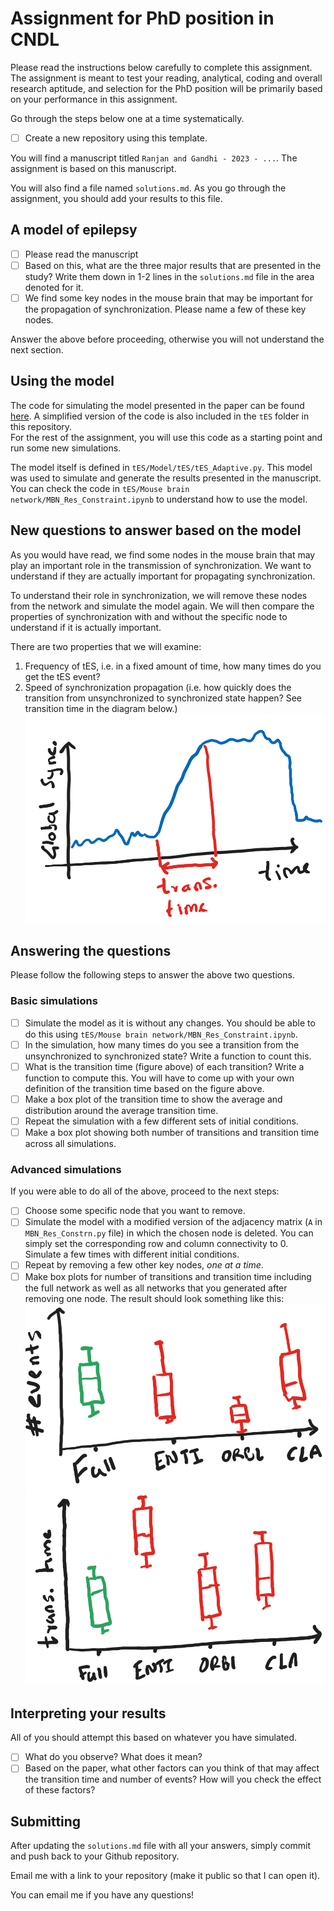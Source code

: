 # Assignment for PhD position in CNDL

Please read the instructions below carefully to complete this assignment. The assignment is meant to test your reading, analytical, coding and overall research aptitude, and selection for the PhD position will be primarily based on your performance in this assignment.

Go through the steps below one at a time systematically.

- [ ] Create a new repository using this template.

You will find a manuscript titled `Ranjan and Gandhi - 2023 - ...`. The assignment is based on this manuscript.

You will also find a file named `solutions.md`. As you go through the assignment, you should add your results to this file.

## A model of epilepsy

- [ ] Please read the manuscript
- [ ] Based on this, what are the three major results that are presented in the study? Write them down in 1-2 lines in the `solutions.md` file in the area denoted for it.
- [ ] We find some key nodes in the mouse brain that may be important for the propagation of synchronization. Please name a few of these key nodes.

Answer the above before proceeding, otherwise you will not understand the next section.

## Using the model

The code for simulating the model presented in the paper can be found [here](https://github.com/csndl-iitd/tES_mesoscale_connectivity_model/). A simplified version of the code is also included in the `tES` folder in this repository.  
For the rest of the assignment, you will use this code as a starting point and run some new simulations.

The model itself is defined in `tES/Model/tES/tES_Adaptive.py`. This model was used to simulate and generate the results presented in the manuscript. You can check the code in `tES/Mouse brain network/MBN_Res_Constraint.ipynb` to understand how to use the model.

## New questions to answer based on the model

As you would have read, we find some nodes in the mouse brain that may play an important role in the transmission of synchronization. We want to understand if they are actually important for propagating synchronization.

To understand their role in synchronization, we will remove these nodes from the network and simulate the model again. We will then compare the properties of synchronization with and without the specific node to understand if it is actually important.

There are two properties that we will examine:
1. Frequency of tES, i.e. in a fixed amount of time, how many times do you get the tES event?
2. Speed of synchronization propagation (i.e. how quickly does the transition from unsynchronized to synchronized state happen? See transition time in the diagram below.)
![alt text](transtime.png)

## Answering the questions
 Please follow the following steps to answer the above two questions.

 ### Basic simulations

 - [ ] Simulate the model as it is without any changes. You should be able to do this using `tES/Mouse brain network/MBN_Res_Constraint.ipynb`.
 - [ ] In the simulation, how many times do you see a transition from the unsynchronized to synchronized state? Write a function to count this.
 - [ ] What is the transition time (figure above) of each transition? Write a function to compute this. You will have to come up with your own definition of the transition time based on the figure above.
 - [ ] Make a box plot of the transition time to show the average and distribution around the average transition time.
 - [ ] Repeat the simulation with a few different sets of initial conditions.
 - [ ] Make a box plot showing both number of transitions and transition time across all simulations.

### Advanced simulations

If you were able to do all of the above, proceed to the next steps:
- [ ] Choose some specific node that you want to remove.
- [ ] Simulate the model with a modified version of the adjacency matrix (`A` in `MBN_Res_Constrn.py` file) in which the chosen node is deleted. You can simply set the corresponding row and column connectivity to 0. Simulate a few times with different initial conditions.
- [ ] Repeat by removing a few other key nodes, _one at a time_.
- [ ] Make box plots for number of transitions and transition time including the full network as well as all networks that you generated after removing one node. The result should look something like this:
![alt text](ex-events.png) ![alt text](ex-transtime.png)

## Interpreting your results
All of you should attempt this based on whatever you have simulated.

- [ ] What do you observe? What does it mean?
- [ ] Based on the paper, what other factors can you think of that may affect the transition time and number of events? How will you check the effect of these factors?

## Submitting

After updating the `solutions.md` file with all your answers, simply commit and push back to your Github repository.

Email me with a link to your repository (make it public so that I can open it).

You can email me if you have any questions!